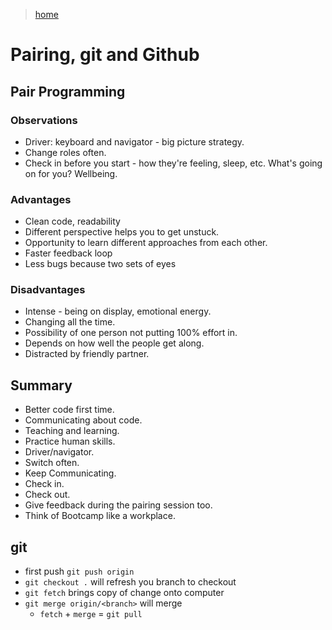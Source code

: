 >[home](../home.md)

# Pairing, git and Github

## Pair Programming

### Observations
- Driver: keyboard and navigator - big picture strategy.
- Change roles often.
- Check in before you start - how they're feeling, sleep, etc. What's going on for you? Wellbeing.

### Advantages
- Clean code, readability
- Different perspective helps you to get unstuck.
- Opportunity to learn different approaches from each other.
- Faster feedback loop
- Less bugs because two sets of eyes

### Disadvantages
- Intense - being on display, emotional energy.
- Changing all the time.
- Possibility of one person not putting 100% effort in.
- Depends on how well the people get along.
- Distracted by friendly partner.

## Summary 
- Better code first time.
- Communicating about code.
- Teaching and learning.
- Practice human skills.
- Driver/navigator.
- Switch often.
- Keep Communicating.
- Check in.
- Check out.
- Give feedback during the pairing session too.
- Think of Bootcamp like a workplace.

## git
- first push `git push origin`
- `git checkout .` will refresh you branch to checkout
- `git fetch` brings copy of change onto computer
- `git merge origin/<branch>` will merge 
  - `fetch` + `merge` = `git pull`